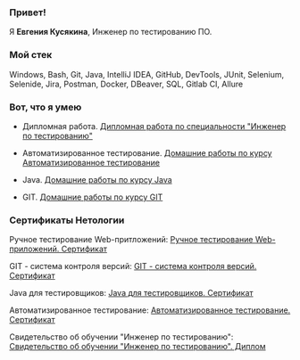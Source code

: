 ### Привет!
Я <b>Евгения Кусякина</b>, Инженер по тестированию ПО.

### Мой стек
Windows, Bash, Git, Java, IntelliJ IDEA, GitHub, DevTools, JUnit, Selenium, Selenide, Jira, Postman, Docker, DBeaver, SQL, Gitlab CI, Allure 

### Вот, что я умею
- Дипломная работа. [Дипломная работа по специальности "Инженер по тестированию"](https://github.com/Ev-genia-Moon/DiplomQA)
  
- Автоматизированное тестирование. [Домашние работы по курсу Автоматизированное тестирование](https://github.com/Ev-genia-Moon/AutoTesting/tree/main)
  
- Java. [Домашние работы по курсу Java](https://github.com/Ev-genia-Moon/JAVA/tree/main)

- GIT. [Домашние работы по курсу GIT](https://github.com/Ev-genia-Moon/GIT)

### Сертификаты Нетологии

Ручное тестирование Web-притложений: [Ручное тестирование Web-приложений. Сертификат](https://netology.ru/sharing/ec099fd0c728d646a9264a3754b6377f?utm_source=social&utm_campaign=certificate_lms )

GIT - система контроля версий: [GIT - система контроля версий. Сертификат](https://netology.ru/sharing/412cf09f7ff595bdfc278b0f7ae209f2?utm_source=social&utm_campaign=certificate_lms )

Java для тестировщиков: [Java для тестировщиков. Сертификат](https://netology.ru/sharing/f2bee2297abf2acaeb4b87cb8df4a717?utm_source=social&utm_campaign=certificate_lms )

Автоматизированное тестирование: [Автоматизированное тестирование. Сертификат](https://netology.ru/sharing/68c00618be7abd18f7cb2c67274a943e?utm_source=social&utm_campaign=certificate_lms )

Свидетельство об обучении "Инженер по тестированию": [Свидетельство об обучении "Инженер по тестированию". Диплом](https://netology.ru/sharing/9c243ce75d5fce3c81c020ca900ab1bb?utm_source=social&utm_campaign=certificate_lms )
